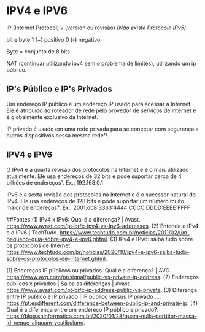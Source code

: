 # IPV4 e IPV6

IP (Internet Protocol) v (version ou revisão) *(Não existe Protocolo IPv5)*

bit e byte 
1 (+) positivo
0 (-) negativo

Byte = conjunto de 8 bits

NAT (continuar utilizando ipv4 sem o problema de limites), utilizando um ip público. 


## IP's Público e IP's Privados

Um endereço IP público é um endereço IP usado para acessar a Internet. Ele é atribuído ao roteador de rede pelo provedor de serviços de Internet e é globalmente exclusivo da Internet. 

IP privado é usado em uma rede privada para se conectar com segurança a outros dispositivos nessa mesma rede¹².

## IPV4 e IPV6

O IPv4 é a quarta revisão dos protocolos na Internet e é o mais utilizado atualmente. Ele usa endereços de 32 bits e pode suportar cerca de 4 bilhões de endereços¹. 
Ex.: 192.168.0.1 

IPv6 é a sexta revisão dos protocolos na Internet e é o sucessor natural do IPv4. Ele usa endereços de 128 bits e pode suportar um número muito maior de endereços³.
Ex.: 2001:db8:3333:4444:CCCC:DDDD:EEEE:FFFF

##Fontes
(1) IPv4 x IPv6: Qual é a diferença? | Avast. https://www.avast.com/pt-br/c-ipv4-vs-ipv6-addresses.
(2) Entenda o IPv4 e o IPv6 | TechTudo. https://www.techtudo.com.br/noticias/2011/02/um-pequeno-guia-sobre-ipv4-e-ipv6.ghtml.
(3) IPv4 e IPv6: saiba tudo sobre os protocolos de Internet. https://www.techtudo.com.br/noticias/2020/10/ipv4-e-ipv6-saiba-tudo-sobre-os-protocolos-de-internet.ghtml. 

(1) Endereços IP públicos ou privados. Qual é a diferença? | AVG. https://www.avg.com/pt/signal/public-vs-private-ip-address.
(2) Endereços públicos x privados | Saiba as diferenças | Avast. https://www.avast.com/pt-br/c-ip-address-public-vs-private.
(3) Diferença entre IP público e IP privado | IP público versus IP privado .... https://pt.esdifferent.com/difference-between-public-ip-and-private-ip.
(4) Qual é a diferença entre um endereço IP público e privado?. https://blog.sninformatica.com.br/2020/01/28/quam-nulla-porttitor-massa-id-neque-aliquam-vestibulum/.